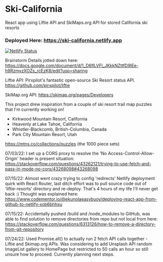 # Ski-California
React app using Liftie API and SkiMaps.org API for stored California ski resorts 

### Deployed Here: https://ski-california.netlify.app
[![Netlify Status](https://api.netlify.com/api/v1/badges/127b85dd-8e13-4e4b-9dda-8906bfb58639/deploy-status)](https://app.netlify.com/sites/ski-california/deploys)

Brainstorm Details jotted down here: https://docs.google.com/document/d/1_D6flLVFl_JKkkNZttfD9lEe-h9RzmyzXOZs_rcEzK8/edit?usp=sharing

Liftie API: Pirxpilot's fantastic open-source Ski Resort status API.
https://github.com/pirxpilot/liftie

SkiMap.org API: https://skimap.org/pages/Developers

This project drew inspiration from a couple of ski resort trail map puzzles that I'm currently working on!
- Kirkwood Mountain Resort, California
- Heavenly at Lake Tahoe, California
- Whistler-Blackcomb, British-Columbia, Canada
- Park City Mountain Resort, Utah

https://mtns.co/collections/puzzles (the 1000 piece sets)

07/03/22: I set up a CORS proxy to resolve the 'No Access-Control-Allow-Origin' header is present situation: https://stackoverflow.com/questions/43262121/trying-to-use-fetch-and-pass-in-mode-no-cors/43268098#43268098

07/15/22: Almost went crazy trying to config 'redirects' Netlify deployment quirk
with React Router, last ditch effort was to pull source code out of 'liftie-resorts' directory and re-deploy. That's 4 hours of my life I'll never get back :) 
Thought was explained here: https://www.codementor.io/@ekunolaeasybuoy/deploying-react-app-from-github-to-netlify-xob6bhhxu

07/15/22: Accidentally pushed /build and /node_modules to GitHub, was able to find
solution to remove directories from repo but not local from here: 
https://stackoverflow.com/questions/6313126/how-to-remove-a-directory-from-git-repository

07/24/22: Used Promise.all() to actually run 2 fetch API calls together - Liftie and Skimap.org APIs. Was considering to add Unsplash API random ImageList gallery to HomePage but restricted to 50 calls an hour so still unsure how to proceed. Currently planning next steps.    

